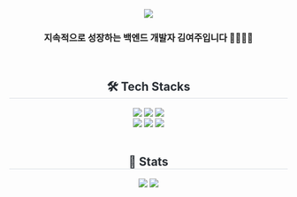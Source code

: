 <div align= "center">
    <img src="https://capsule-render.vercel.app/api?type=waving&color=cdbfdf&height=160&text=Hello%20I'm%20YeoJu%20👋🏻&animation=&fontColor=454545&fontSize=40" />
    </div>
    <div align= "center"> 
    <h3> 지속적으로 성장하는 백엔드 개발자 김여주입니다 🏃🏻‍♀️💨 </h3>
    </div>
    <br>
    <div align= "center">
    <h2 style="border-bottom: 1px solid #d8dee4; color: #282d33;"> 🛠 Tech Stacks </h2>
    <div style="margin: 0 auto; text-align: center;" align= "center"> <img src="https://img.shields.io/badge/Python-3776AB?style=for-the-badge&logo=Python&logoColor=white">
          <img src="https://img.shields.io/badge/Django-092E20?style=for-the-badge&logo=Django&logoColor=white">
          <img src="https://img.shields.io/badge/MySQL-4479A1?style=for-the-badge&logo=MySQL&logoColor=white">
        <br>
          <img src="https://img.shields.io/badge/Javascript-F7DF1E?style=for-the-badge&logo=Javascript&logoColor=white">
          <img src="https://img.shields.io/badge/HTML5-E34F26?style=for-the-badge&logo=HTML5&logoColor=white">
          <img src="https://img.shields.io/badge/CSS3-1572B6?style=for-the-badge&logo=CSS3&logoColor=white">
          </div>
    </div>
    <br>
    <div align= "center"> 
    <h2 style="border-bottom: 1px solid #d8dee4; color: #282d33;"> 🏅 Stats </h2> <div align= "center"> <img src="https://github-readme-stats.vercel.app/api?username=kimyeoju&bg_color=180,000000,&title_color=93759f&text_color=93759f"
         /> <img src="https://github-readme-stats.vercel.app/api/top-langs/?username=kimyeoju&layout=compact&bg_color=180,000000,&title_color=93759f&text_color=93759f"
           /> </div>
    </div>
